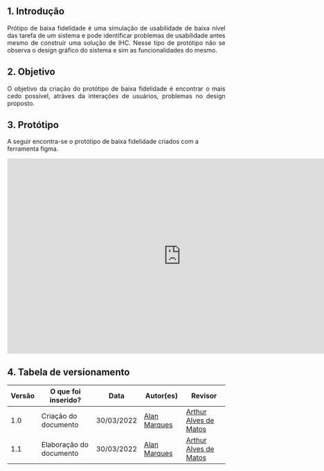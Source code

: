 ## 1. Introdução
<p align='justify'>
  Prótipo de baixa fidelidade é uma simulação de usabilidade de baixa nível das tarefa de um sistema e pode identificar problemas de usabilidade antes mesmo de construir uma solução de IHC. Nesse tipo de protótipo não se observa o design gráfico do sistema e sim as funcionalidades do mesmo.
</p>

## 2. Objetivo
<p align='justify'>
  O objetivo da criação do protótipo de baixa fidelidade é encontrar o mais cedo possível, atráves da interações de usuários, problemas no design proposto. 
</p>

## 3. Protótipo
A seguir encontra-se o protótipo de baixa fidelidade criados com a ferramenta figma.
<iframe style="border: 1px solid rgba(0, 0, 0, 0.1);" width="800" height="450" src="https://www.figma.com/embed?embed_host=share&url=https%3A%2F%2Fwww.figma.com%2Fproto%2FemBDLJS0qf2BQVj8mAzJIX%2FItabuna%3Fnode-id%3D15%253A228%26scaling%3Dcontain%26page-id%3D0%253A1%26starting-point-node-id%3D16%253A297" allowfullscreen></iframe>


## 4. Tabela de versionamento
Versão |  O que foi inserido? | Data | Autor(es)| Revisor
---- |----- | ---- | ---- | ----
1.0 | Criação do documento |30/03/2022| [Alan Marques](https://github.com/alan-ms) | [Arthur Alves de Matos](https://github.com/Arthur-Gaudium) |
1.1| Elaboração do documento | 30/03/2022 | [Alan Marques](https://github.com/alan-ms) | [Arthur Alves de Matos](https://github.com/Arthur-Gaudium) |
